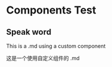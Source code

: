 
# Components Test

## Speak word

This is a .md using a custom component 

这是一个使用自定义组件的 .md

<SpeakWord word="treasure" pos="noun" />
<SpeakWord word="cheese" pos="noun" />
<SpeakWord word="bar" pos="noun" audio-us="/vendor/audios/4-nova-bar-00.mp3" audio-uk="/vendor/audios/4-nova-bar-01.mp3" />